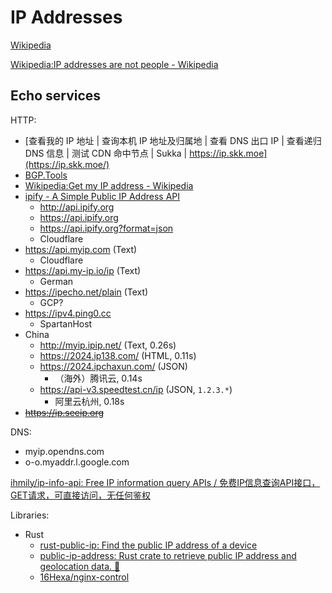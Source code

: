 # IP Addresses
[Wikipedia](https://en.wikipedia.org/wiki/IP_address)

[Wikipedia:IP addresses are not people - Wikipedia](https://en.wikipedia.org/wiki/Wikipedia:IP_addresses_are_not_people)

## Echo services
HTTP:
- [查看我的 IP 地址 | 查询本机 IP 地址及归属地 | 查看 DNS 出口 IP | 查看递归 DNS 信息 | 测试 CDN 命中节点 | Sukka | https://ip.skk.moe](https://ip.skk.moe/)
- [BGP.Tools](https://bgp.tools/)
- [Wikipedia:Get my IP address - Wikipedia](https://en.wikipedia.org/wiki/Wikipedia:Get_my_IP_address?withJS=MediaWiki:Get-my-ip.js)
- [ipify - A Simple Public IP Address API](https://www.ipify.org/)
  - http://api.ipify.org
  - https://api.ipify.org
  - https://api.ipify.org?format=json
  - Cloudflare
- https://api.myip.com (Text)
  - Cloudflare
- https://api.my-ip.io/ip (Text)
  - German
- https://ipecho.net/plain (Text)
  - GCP?
- https://ipv4.ping0.cc
  - SpartanHost
- China
  - http://myip.ipip.net/ (Text, 0.26s)
  - https://2024.ip138.com/ (HTML, 0.11s)
  - https://2024.ipchaxun.com/ (JSON)
    - （海外）腾讯云, 0.14s
  - https://api-v3.speedtest.cn/ip (JSON, `1.2.3.*`)
    - 阿里云杭州, 0.18s
- ~~https://ip.seeip.org~~

DNS:
- myip.opendns.com
- o-o.myaddr.l.google.com

[ihmily/ip-info-api: Free IP information query APIs / 免费IP信息查询API接口，GET请求，可直接访问，无任何鉴权](https://github.com/ihmily/ip-info-api)

Libraries:
- Rust
  - [rust-public-ip: Find the public IP address of a device](https://github.com/avitex/rust-public-ip)
  - [public-ip-address: Rust crate to retrieve public IP address and geolocation data. 🦀](https://github.com/ghztomash/public-ip-address)
  - [16Hexa/nginx-control](https://github.com/16Hexa/nginx-control)
